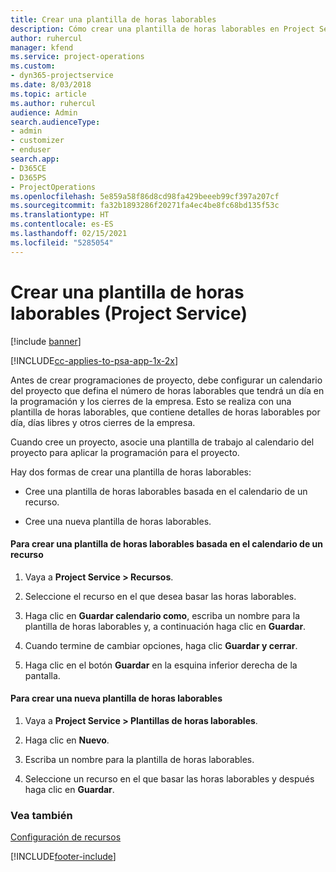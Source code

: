 ```yaml
---
title: Crear una plantilla de horas laborables
description: Cómo crear una plantilla de horas laborables en Project Service
author: ruhercul
manager: kfend
ms.service: project-operations
ms.custom:
- dyn365-projectservice
ms.date: 8/03/2018
ms.topic: article
ms.author: ruhercul
audience: Admin
search.audienceType:
- admin
- customizer
- enduser
search.app:
- D365CE
- D365PS
- ProjectOperations
ms.openlocfilehash: 5e859a58f86d8cd98fa429beeeb99cf397a207cf
ms.sourcegitcommit: fa32b1893286f20271fa4ec4be8fc68bd135f53c
ms.translationtype: HT
ms.contentlocale: es-ES
ms.lasthandoff: 02/15/2021
ms.locfileid: "5285054"
---
```

# <a name="create-a-work-hours-template-project-service"></a>Crear una plantilla de horas laborables (Project Service)

[!include [banner](../includes/psa-now-project-operations.md)]

[!INCLUDE[cc-applies-to-psa-app-1x-2x](../includes/cc-applies-to-psa-app-1x-2x.md)]

Antes de crear programaciones de proyecto, debe configurar un calendario del proyecto que defina el número de horas laborables que tendrá un día en la programación y los cierres de la empresa. Esto se realiza con una plantilla de horas laborables, que contiene detalles de horas laborables por día, días libres y otros cierres de la empresa.  
  
 Cuando cree un proyecto, asocie una plantilla de trabajo al calendario del proyecto para aplicar la programación para el proyecto.  
  
 Hay dos formas de crear una plantilla de horas laborables:  
  
-   Cree una plantilla de horas laborables basada en el calendario de un recurso.  
  
-   Cree una nueva plantilla de horas laborables.  
  
#### <a name="to-create-a-work-hours-template-based-on-a-resources-calendar"></a>Para crear una plantilla de horas laborables basada en el calendario de un recurso  
  
1.  Vaya a **Project Service > Recursos**.  
  
2.  Seleccione el recurso en el que desea basar las horas laborables.  
  
3.  Haga clic en **Guardar calendario como**, escriba un nombre para la plantilla de horas laborables y, a continuación haga clic en **Guardar**.  
  
4.  Cuando termine de cambiar opciones, haga clic **Guardar y cerrar**.  
  
5.  Haga clic en el botón **Guardar** en la esquina inferior derecha de la pantalla.  
  
#### <a name="to-create-a-new-work-hours-template"></a>Para crear una nueva plantilla de horas laborables  
  
1.  Vaya a **Project Service > Plantillas de horas laborables**.  
  
2.  Haga clic en **Nuevo**.  
  
3.  Escriba un nombre para la plantilla de horas laborables.  
  
4.  Seleccione un recurso en el que basar las horas laborables y después haga clic en **Guardar**.  
  
### <a name="see-also"></a>Vea también  
 [Configuración de recursos](../psa/set-up-resources.md)


[!INCLUDE[footer-include](../includes/footer-banner.md)]